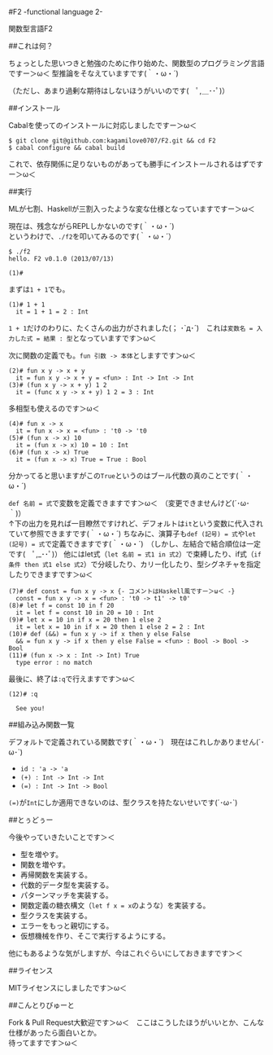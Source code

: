 #F2 -functional language 2-

関数型言語F2

##これは何？

ちょっとした思いつきと勉強のために作り始めた、関数型のプログラミング言語ですー＞ω＜
型推論をそなえていますです(｀・ω・´)

（ただし、あまり過剰な期待はしないほうがいいのです(　ﾟ,＿･･ﾟ)）

##インストール

Cabalを使ってのインストールに対応しましたですー＞ω＜

```
$ git clone git@github.com:kagamilove0707/F2.git && cd F2
$ cabal configure && cabal build
```

これで、依存関係に足りないものがあっても勝手にインストールされるはずですー＞ω＜

##実行

MLが七割、Haskellが三割入ったような変な仕様となっていますですー＞ω＜

現在は、残念ながらREPLしかないのです(｀・ω・´)  
というわけで、`./f2`を叩いてみるのです(｀・ω・´）

```
$ ./f2
hello. F2 v0.1.0 (2013/07/13)

(1)#
```

まずは`1 + 1`でも。

```
(1)# 1 + 1
  it = 1 + 1 = 2 : Int
```

`1 + 1`だけのわりに、たくさんの出力がされました(； ･\`д･´)　これは`変数名 = 入力した式 = 結果 : 型`となっていますです＞ω＜

次に関数の定義でも。`fun 引数 -> 本体`としますです＞ω＜

```
(2)# fun x y -> x + y
  it = fun x y -> x + y = <fun> : Int -> Int -> Int
(3)# (fun x y -> x + y) 1 2
  it = (func x y -> x + y) 1 2 = 3 : Int
```

多相型も使えるのです＞ω＜

```
(4)# fun x -> x
  it = fun x -> x = <fun> : 't0 -> 't0
(5)# (fun x -> x) 10
  it = (fun x -> x) 10 = 10 : Int
(6)# (fun x -> x) True
  it = (fun x -> x) True = True : Bool
```

分かってると思いますがこの`True`というのはブール代数の真のことです(｀・ω・´)

`def 名前 = 式`で変数を定義できますです＞ω＜　（変更できませんけど(´･ω･｀)）  
↑下の出力を見れば一目瞭然ですけれど、デフォルトは`it`という変数に代入されていて参照できますです(｀・ω・´)
ちなみに、演算子も`def (記号) = 式`や`let (記号) = 式`で定義できますです(｀・ω・´)　（しかし、左結合で結合順位は一定です(　ﾟ,_･･ﾟ)）
他にはlet式（`let 名前 = 式1 in 式2`）で束縛したり、if式（`if 条件 then 式1 else 式2`）で分岐したり、カリー化したり、型シグネチャを指定したりできますです＞ω＜

```
(7)# def const = fun x y -> x {- コメントはHaskell風ですー＞ω＜ -}
  const = fun x y -> x = <fun> : 't0 -> t1' -> t0'
(8)# let f = const 10 in f 20
  it = let f = const 10 in 20 = 10 : Int
(9)# let x = 10 in if x = 20 then 1 else 2
  it = let x = 10 in if x = 20 then 1 else 2 = 2 : Int
(10)# def (&&) = fun x y -> if x then y else False
  && = fun x y -> if x then y else False = <fun> : Bool -> Bool -> Bool
(11)# (fun x -> x : Int -> Int) True
  type error : no match
```

最後に、終了は`:q`で行えますです＞ω＜

```
(12)# :q

  See you!
```

##組み込み関数一覧

デフォルトで定義されている関数です(｀・ω・´)　現在はこれしかありません(´･ω･`)

  * `id : 'a -> 'a`
  * `(+) : Int -> Int -> Int`
  * `(=) : Int -> Int -> Bool`

`(=)`が`Int`にしか適用できないのは、型クラスを持たないせいです(´･ω･`)

##とぅどぅー

今後やっていきたいことです＞＜

  * 型を増やす。
  * 関数を増やす。
  * 再帰関数を実装する。
  * 代数的データ型を実装する。
  * パターンマッチを実装する。
  * 関数定義の糖衣構文（`let f x = x`のような）を実装する。
  * 型クラスを実装する。
  * エラーをもっと親切にする。
  * 仮想機械を作り、そこで実行するようにする。

他にもあるような気がしますが、今はこれぐらいにしておきますです＞＜

##ライセンス

MITライセンスにしましたです＞ω＜

##こんとりびゅーと

Fork & Pull Request大歓迎です＞ω＜　ここはこうしたほうがいいとか、こんな仕様があったら面白いとか。  
待ってますです＞ω＜

